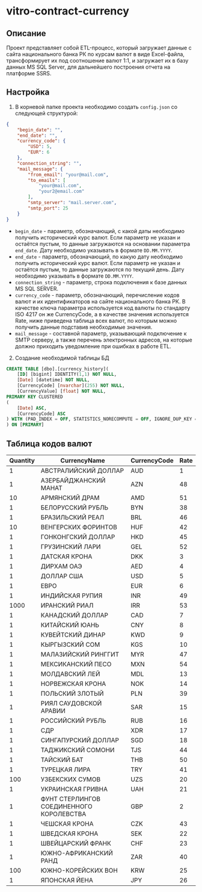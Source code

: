 # vitro-contract-currency

## Описание

Проект представляет собой ETL-процесс, который загружает данные с сайта национального банка РК по курсам валют в виде Excel-файла, трансформирует их под соотношение валют 1:1, и загружает их в базу данных MS SQL Server, для дальнейшего построения отчета на платформе SSRS.

## Настройка

1. В корневой папке проекта необходимо создать `config.json` со следующей структурой:

```json
{
    "begin_date": "",
    "end_date": "",
    "currency_code": {
        "USD": 5,
        "EUR": 6
    },
    "connection_string": "",
    "mail_message": {
        "from_email": "your@mail.com",
        "to_emails": [
            "your@mail.com",
            "your2@email.com"
        ],
        "smtp_server": "mail.server.com",
        "smtp_port": 25
    }
}
```
* `begin_date` - параметр, обозначающий, с какой даты необходимо получить исторический курс валют. Если параметр не указан и остаётся пустым, то данные загружаются на основании параметра `end_date`. Дату необходимо указывать в формате `DD.MM.YYYY`.
* `end_date` - параметр, обозначающий, по какую дату необходимо получить исторический курс валют. Если параметр не указан и остаётся пустым, то данные загружаются по текущий день. Дату необходимо указывать в формате `DD.MM.YYYY`.
* `connection_string` - параметр, строка подключения к базе данных MS SQL SERVER.
* `currency_code` - параметр, обозначающий, перечисление кодов валют и их идентификаторов на сайте национального банка РК. В качестве ключа параметра используется код валюты по стандарту ISO 4217 он же CurrencyCode, а в качестве значения используется Rate, ниже приведена таблица всех валют, по которым можно получить данные подставив необходимые значения.
* `mail_message` - составной параметр, указывающий подключение к SMTP серверу, а также перечень электронных адресов, на которые должно приходить уведомление при ошибках в работе ETL.

2. Создание необходимой таблицы БД

```sql
CREATE TABLE [dbo].[currency_history](
	[ID] [bigint] IDENTITY(1,1) NOT NULL,
	[Date] [datetime] NOT NULL,
	[CurrencyCode] [nvarchar](255) NOT NULL,
	[CurrencyValue] [float] NOT NULL,
PRIMARY KEY CLUSTERED 
(
	[Date] ASC,
	[CurrencyCode] ASC
) WITH (PAD_INDEX = OFF, STATISTICS_NORECOMPUTE = OFF, IGNORE_DUP_KEY = OFF, ALLOW_ROW_LOCKS = ON, ALLOW_PAGE_LOCKS = ON) ON [PRIMARY]
) ON [PRIMARY]
```

## Таблица кодов валют

| Quantity | CurrencyName                                      | CurrencyCode | Rate |
|----------|---------------------------------------------------|--------------|------|
| 1        | АВСТРАЛИЙСКИЙ ДОЛЛАР                              | AUD          | 1    |
| 1        | АЗЕРБАЙДЖАНСКИЙ МАНАТ                             | AZN          | 48   |
| 10       | АРМЯНСКИЙ ДРАМ                                    | AMD          | 51   |
| 1        | БЕЛОРУССКИЙ РУБЛЬ                                 | BYN          | 38   |
| 1        | БРАЗИЛЬСКИЙ РЕАЛ                                  | BRL          | 46   |
| 10       | ВЕНГЕРСКИХ ФОРИНТОВ                               | HUF          | 42   |
| 1        | ГОНКОНГСКИЙ ДОЛЛАР                                | HKD          | 45   |
| 1        | ГРУЗИНСКИЙ ЛАРИ                                   | GEL          | 52   |
| 1        | ДАТСКАЯ КРОНА                                     | DKK          | 3    |
| 1        | ДИРХАМ ОАЭ                                        | AED          | 4    |
| 1        | ДОЛЛАР США                                        | USD          | 5    |
| 1        | ЕВРО                                              | EUR          | 6    |
| 1        | ИНДИЙСКАЯ РУПИЯ                                   | INR          | 49   |
| 1000     | ИРАНСКИЙ РИАЛ                                     | IRR          | 53   |
| 1        | КАНАДСКИЙ ДОЛЛАР                                  | CAD          | 7    |
| 1        | КИТАЙСКИЙ ЮАНЬ                                    | CNY          | 8    |
| 1        | КУВЕЙТСКИЙ ДИНАР                                  | KWD          | 9    |
| 1        | КЫРГЫЗСКИЙ СОМ                                    | KGS          | 10   |
| 1        | МАЛАЗИЙСКИЙ РИНГГИТ                               | MYR          | 47   |
| 1        | МЕКСИКАНСКИЙ ПЕСО                                 | MXN          | 54   |
| 1        | МОЛДАВСКИЙ ЛЕЙ                                    | MDL          | 13   |
| 1        | НОРВЕЖСКАЯ КРОНА                                  | NOK          | 14   |
| 1        | ПОЛЬСКИЙ ЗЛОТЫЙ                                   | PLN          | 39   |
| 1        | РИЯЛ САУДОВСКОЙ АРАВИИ                            | SAR          | 15   |
| 1        | РОССИЙСКИЙ РУБЛЬ                                  | RUB          | 16   |
| 1        | СДР                                               | XDR          | 17   |
| 1        | СИНГАПУРСКИЙ ДОЛЛАР                               | SGD          | 18   |
| 1        | ТАДЖИКСКИЙ СОМОНИ                                 | TJS          | 44   |
| 1        | ТАЙСКИЙ БАТ                                       | THB          | 50   |
| 1        | ТУРЕЦКАЯ ЛИРА                                     | TRY          | 41   |
| 100      | УЗБЕКСКИХ СУМОВ                                   | UZS          | 20   |
| 1        | УКРАИНСКАЯ ГРИВНА                                 | UAH          | 21   |
| 1        | ФУНТ СТЕРЛИНГОВ СОЕДИНЕННОГО КОРОЛЕВСТВА          | GBP          | 2    |
| 1        | ЧЕШСКАЯ КРОНА                                     | CZK          | 43   |
| 1        | ШВЕДСКАЯ КРОНА                                    | SEK          | 22   |
| 1        | ШВЕЙЦАРСКИЙ ФРАНК                                 | CHF          | 23   |
| 1        | ЮЖНО-АФРИКАНСКИЙ РАНД                             | ZAR          | 40   |
| 100      | ЮЖНО-КОРЕЙСКИХ ВОН                                | KRW          | 25   |
| 1        | ЯПОНСКАЯ ЙЕНА                                     | JPY          | 26   |
